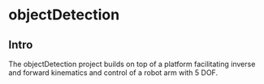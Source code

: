 # objectDetection

## Intro
The objectDetection project builds on top of a platform facilitating inverse and forward kinematics and control of a robot arm with 5 DOF.